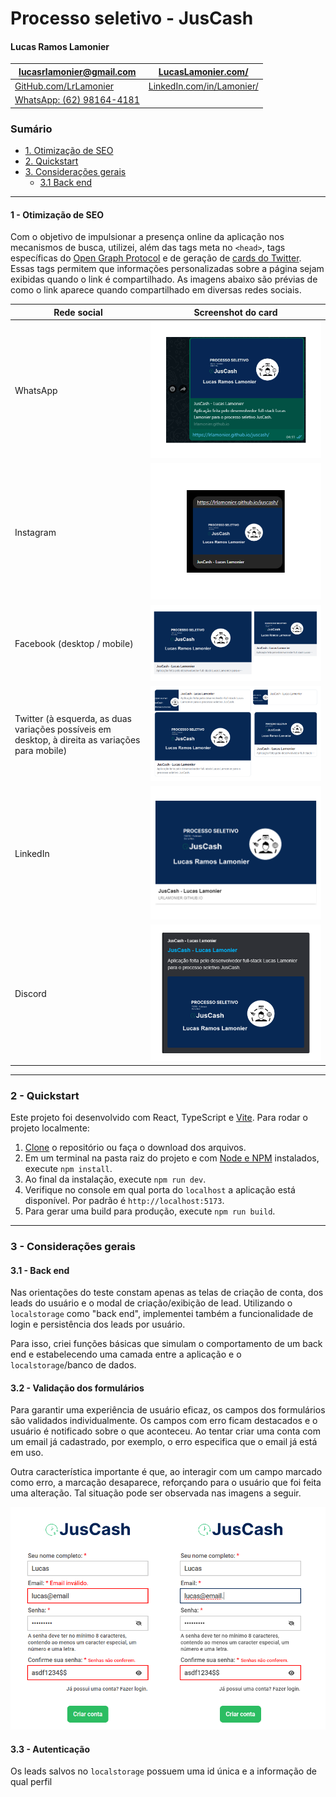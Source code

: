 # Processo seletivo - JusCash
#### Lucas Ramos Lamonier
| [lucasrlamonier@gmail.com](mailto:lucasrlamonier@gmail.com) | [LucasLamonier.com/](https://www.lucaslamonier.com/) |
| ---- | ----- |
[GitHub.com/LrLamonier](https://github.com/LrLamonier/) | [LinkedIn.com/in/Lamonier/](https://www.linkedin.com/in/lamonier/) |
| [WhatsApp: (62) 98164-4181](https://wa.me/5562981644181)

### Sumário

- [1. Otimização de SEO](#1-otimização-de-seo)
- [2. Quickstart](#2-quickstart)
- [3. Considerações gerais](#3-considerações-gerais)
    - [3.1 Back end](#31-back-end)

---

#### 1 - Otimização de SEO

Com o objetivo de impulsionar a presença online da aplicação nos mecanismos de busca, utilizei, além das tags meta no `<head>`, tags específicas do [Open Graph Protocol](https://ogp.me/) e de geração de [cards do Twitter](https://developer.twitter.com/en/docs/twitter-for-websites/cards/overview/markup). Essas tags permitem que informações personalizadas sobre a página sejam exibidas quando o link é compartilhado. As imagens abaixo são prévias de como o link aparece quando compartilhado em diversas redes sociais.

| Rede social | Screenshot do card |
| --- | --- |
| WhatsApp | ![WhatsApp](./readme/01-whatsapp.png) |
| Instagram | ![Instagram](./readme/02-instagram.png) |
| Facebook (desktop / mobile) | ![Facebook](./readme/03-facebook.png) |
| Twitter (à esquerda, as duas variações possíveis em desktop, à direita as variações para mobile) | ![Twitter](./readme/04-twitter.png) | 
|LinkedIn | ![LinkedIn](./readme/06-linkedin.png) |
| Discord | ![Discord](./readme/05-discord.png) |

---

### 2 - Quickstart

Este projeto foi desenvolvido com React, TypeScript e [Vite](https://vitejs.dev/). Para rodar o projeto localmente:

1. [Clone](https://docs.github.com/pt/repositories/creating-and-managing-repositories/cloning-a-repository) o repositório ou faça o download dos arquivos.
2. Em um terminal na pasta raiz do projeto e com [Node e NPM](https://docs.npmjs.com/downloading-and-installing-node-js-and-npm) instalados, execute `npm install`.
3. Ao final da instalação, execute `npm run dev`.
4. Verifique no console em qual porta do `localhost` a aplicação está disponível. Por padrão é `http://localhost:5173`.
5. Para gerar uma build para produção, execute `npm run build`.

---

### 3 - Considerações gerais

#### 3.1 - Back end

Nas orientações do teste constam apenas as telas de criação de conta, dos leads do usuário e o modal de criação/exibição de lead. Utilizando o `localstorage` como "back end", implementei também a funcionalidade de login e persistência dos leads por usuário.

Para isso, criei funções básicas que simulam o comportamento de um back end e estabelecendo uma camada entre a aplicação e o `localstorage`/banco de dados.

#### 3.2 - Validação dos formulários

Para garantir uma experiência de usuário eficaz, os campos dos formulários são validados individualmente. Os campos com erro ficam destacados e o usuário é notificado sobre o que aconteceu. Ao tentar criar uma conta com um email já cadastrado, por exemplo, o erro especifica que o email já está em uso.

Outra característica importante é que, ao interagir com um campo marcado como erro, a marcação desaparece, reforçando para o usuário que foi feita uma alteração. Tal situação pode ser observada nas imagens a seguir.

<img src="./readme//07-form.png" alt="Formulário com erro" width="600" >

#### 3.3 - Autenticação

Os leads salvos no `localstorage` possuem uma id única e a informação de qual perfil
